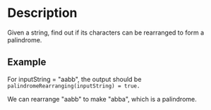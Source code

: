 # Description

Given a string, find out if its characters can be rearranged to form a palindrome.  

## Example

For inputString = "aabb", the output should be  
`palindromeRearranging(inputString) = true.`  

We can rearrange "aabb" to make "abba", which is a palindrome.  

